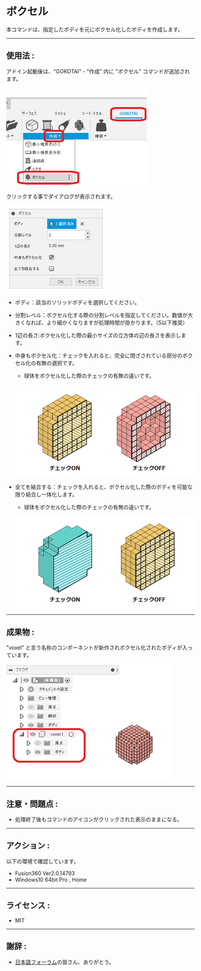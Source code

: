# **ボクセル**

本コマンドは、指定したボディを元にボクセル化したボディを作成します。

---

## **使用法** :

アドイン起動後は、"GOKOTAI" - "作成" 内に "ボクセル" コマンドが追加されます。

![Alt text](./resources_readme/menu.png)

クリックする事でダイアログが表示されます。

![Alt text](./resources_readme/dialog.png)

- ボディ：該当のソリッドボディを選択してください。
- 分割レベル：ボクセル化する際の分割レベルを指定してください。数値が大きくなれば、より細かくなりますが処理時間が掛かります。（5以下推奨）
- 1辺の長さ:ボクセル化した際の最小サイズの立方体の辺の長さを表示します。
- 中身もボクセル化：チェックを入れると、完全に閉ざされている部分のボクセル化の有無の選択です。
  - 球体をボクセル化した際のチェックの有無の違いです。

  ![Alt text](./resources_readme/inside.png)

- 全てを結合する：チェックを入れると、ボクセル化した際のボディを可能な限り結合し一体化します。
  - 球体をボクセル化した際のチェックの有無の違いです。

  ![Alt text](./resources_readme/combin.png)
---

## **成果物** :

"voxel" と言う名称のコンポーネントが新作されボクセル化されたボディが入っています。

![Alt text](./resources_readme/res.png)

---

## **注意・問題点** :

- 処理終了後もコマンドのアイコンがクリックされた表示のままになる。

---

## **アクション** :

以下の環境で確認しています。

- Fusion360 Ver2.0.14793
- Windows10 64bit Pro , Home

---

## **ライセンス** :

- MIT

---

## 謝辞 :

- [日本語フォーラム](https://forums.autodesk.com/t5/fusion-360-ri-ben-yu/bd-p/707)の皆さん、ありがとう。
